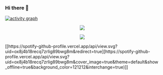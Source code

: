 ### Hi there 👋

[![activity graph](https://github-readme-activity-graph.vercel.app/graph?username=slimulv1&theme=github-dark-dimmed&custom_title=Guilyx%20Activity%20Graph&hide_border=true)](https://github.com/ashutosh00710/github-readme-activity-graph)
<p align="center">
  <img src="https://spotify-github-profile.vercel.app/api/view?uid=11147618695&cover_image=true&theme=novatorem&show_offline=true&background_color=121212&interchange=false&bar_color=53b14f&bar_color_cover=false">
</p>

<p align="center">
  <img src="https://spotify-recently-played-readme.vercel.app/api?user=11147618695&count=5">
</p>
[[https://spotify-github-profile.vercel.app/api/view.svg?uid=ox8j4b18recq7zrlig89bwg8m&redirect=true][https://spotify-github-profile.vercel.app/api/view.svg?uid=ox8j4b18recq7zrlig89bwg8m&cover_image=true&theme=default&show_offline=true&background_color=121212&interchange=true)]]
